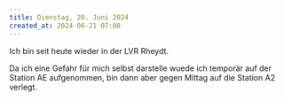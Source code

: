 ```yaml
---
title: Dienstag, 20. Juni 2024
created_at: 2024-06-21 07:08
---
```


Ich bin seit heute wieder in der LVR Rheydt.

Da ich eine Gefahr für mich selbst darstelle wuede ich temporär auf der Station AE aufgenommen, bin dann aber gegen Mittag auf die Station A2 verlegt.